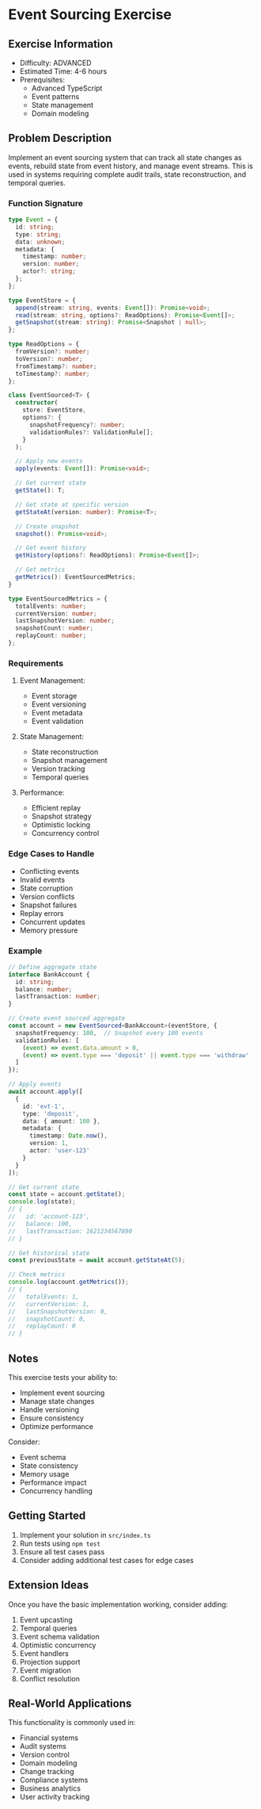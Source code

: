 # Event Sourcing Exercise

## Exercise Information
- Difficulty: ADVANCED
- Estimated Time: 4-6 hours
- Prerequisites:
    - Advanced TypeScript
    - Event patterns
    - State management
    - Domain modeling

## Problem Description

Implement an event sourcing system that can track all state changes as events, rebuild state from event history, and manage event streams. This is used in systems requiring complete audit trails, state reconstruction, and temporal queries.

### Function Signature
```typescript
type Event = {
  id: string;
  type: string;
  data: unknown;
  metadata: {
    timestamp: number;
    version: number;
    actor?: string;
  };
};

type EventStore = {
  append(stream: string, events: Event[]): Promise<void>;
  read(stream: string, options?: ReadOptions): Promise<Event[]>;
  getSnapshot(stream: string): Promise<Snapshot | null>;
};

type ReadOptions = {
  fromVersion?: number;
  toVersion?: number;
  fromTimestamp?: number;
  toTimestamp?: number;
};

class EventSourced<T> {
  constructor(
    store: EventStore,
    options?: {
      snapshotFrequency?: number;
      validationRules?: ValidationRule[];
    }
  );

  // Apply new events
  apply(events: Event[]): Promise<void>;

  // Get current state
  getState(): T;

  // Get state at specific version
  getStateAt(version: number): Promise<T>;

  // Create snapshot
  snapshot(): Promise<void>;

  // Get event history
  getHistory(options?: ReadOptions): Promise<Event[]>;

  // Get metrics
  getMetrics(): EventSourcedMetrics;
}

type EventSourcedMetrics = {
  totalEvents: number;
  currentVersion: number;
  lastSnapshotVersion: number;
  snapshotCount: number;
  replayCount: number;
};
```

### Requirements

1. Event Management:
    - Event storage
    - Event versioning
    - Event metadata
    - Event validation

2. State Management:
    - State reconstruction
    - Snapshot management
    - Version tracking
    - Temporal queries

3. Performance:
    - Efficient replay
    - Snapshot strategy
    - Optimistic locking
    - Concurrency control

### Edge Cases to Handle

- Conflicting events
- Invalid events
- State corruption
- Version conflicts
- Snapshot failures
- Replay errors
- Concurrent updates
- Memory pressure

### Example

```typescript
// Define aggregate state
interface BankAccount {
  id: string;
  balance: number;
  lastTransaction: number;
}

// Create event sourced aggregate
const account = new EventSourced<BankAccount>(eventStore, {
  snapshotFrequency: 100,  // Snapshot every 100 events
  validationRules: [
    (event) => event.data.amount > 0,
    (event) => event.type === 'deposit' || event.type === 'withdraw'
  ]
});

// Apply events
await account.apply([
  {
    id: 'evt-1',
    type: 'deposit',
    data: { amount: 100 },
    metadata: {
      timestamp: Date.now(),
      version: 1,
      actor: 'user-123'
    }
  }
]);

// Get current state
const state = account.getState();
console.log(state);
// {
//   id: 'account-123',
//   balance: 100,
//   lastTransaction: 1621234567890
// }

// Get historical state
const previousState = await account.getStateAt(5);

// Check metrics
console.log(account.getMetrics());
// {
//   totalEvents: 1,
//   currentVersion: 1,
//   lastSnapshotVersion: 0,
//   snapshotCount: 0,
//   replayCount: 0
// }
```

## Notes

This exercise tests your ability to:
- Implement event sourcing
- Manage state changes
- Handle versioning
- Ensure consistency
- Optimize performance

Consider:
- Event schema
- State consistency
- Memory usage
- Performance impact
- Concurrency handling

## Getting Started

1. Implement your solution in `src/index.ts`
2. Run tests using `npm test`
3. Ensure all test cases pass
4. Consider adding additional test cases for edge cases

## Extension Ideas

Once you have the basic implementation working, consider adding:
1. Event upcasting
2. Temporal queries
3. Event schema validation
4. Optimistic concurrency
5. Event handlers
6. Projection support
7. Event migration
8. Conflict resolution

## Real-World Applications

This functionality is commonly used in:
- Financial systems
- Audit systems
- Version control
- Domain modeling
- Change tracking
- Compliance systems
- Business analytics
- User activity tracking
